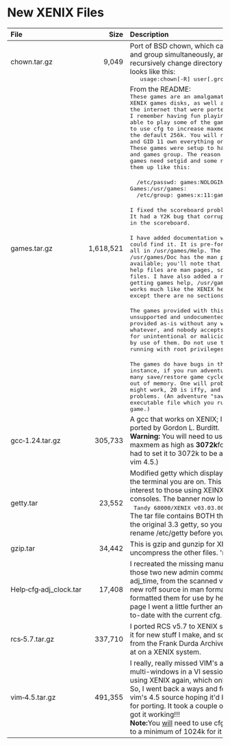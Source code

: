 # New XENIX Files
| File            |        Size | Description        |
|:----------------|------------:|:-------------------|
| chown.tar.gz | 9,049 | Port of BSD chown, which can change owner and group simultaneously, and can recursively change directory trees.  Its usage looks like this:<br/><tt><nobr>&nbsp;&nbsp;&nbsp;usage:chown[-R] user[.group] file ...</nobr></tt> |
| games.tar.gz | 1,618,521 | From the README:<br/><tt>These games are an amalgamation of various XENIX games disks, as well as some items off the internet that were ported by me because I remember having fun playing them.  To be able to play some of the games, you may need to use cfg to increase maxmem larger than the default 256k. You will note that UID 11 and GID 11 own everything on this archive. These games were setup to have a games owner and games group.  The reason is some of the games need setgid and some need setuid. Set them up like this:</tt><br/><br/><tt>&nbsp;&nbsp;/etc/passwd:&nbsp;games:NOLOGIN:11:11:Owner of Games:/usr/games:</tt><br/><nobr><tt>&nbsp;&nbsp;/etc/group:&nbsp;games:<nobr>x:11:games</nobr></nobr></tt><br/><br/><tt>I fixed the scoreboard problem with nethack!  It had a Y2K bug that corrupted the entries in the scoreboard.</tt><br/><br/><tt>I have added documentation where I had it or could find it.  It is pre-formatted and is all in /usr/games/Help.  The directory /usr/games/Doc has the man page source when available; you'll note that not all games' help files are man pages, some are just text files.  I have also added a new command for getting games help, /usr/games/ghelp.  It works much like the XENIX help command does, except there are no sections.</tt><br/><br/><tt>The games provided with this file are unsupported and undocumented.  They are provided as-is without any warranty whatever, and nobody accepts any liability for unintentional or malicious damage caused by use of them.  Do not use the games while running with root privileges.</tt><br/><br/><tt>The games do have bugs in them. For instance, if you run adventure through too many save/restore game cycles, you will run out of memory.  One will probably work, 10 might work, 20 is iffy, and 1,000 will cause problems. (An adventure "saved game" is an executable file which you run to restart the game.)</tt> |
| gcc&#8209;1.24.tar.gz | 305,733 | A gcc that works on XENIX; I believe this was ported by Gordon L. Burditt.<br/><b>Warning:&nbsp;</b>You will need to use cfg and set maxmem as high as <b>3072k</b>for it to work. (I had to set it to 3072k to be able to compile vim 4.5.) |
| getty.tar | 23,552 | Modified getty which displays the name of the terminal you are on.  This is mainly of interest to those using XEINX 3.3's virtual consoles. The banner now looks like this:<br/><nobr>&nbsp;&nbsp;<tt>Tandy 68000/XENIX v03.03.00 (fuzzy) [ttyc1]</tt></nobr><br/>The tar file contains BOTH the new getty and the original 3.3 getty, so you don't have to rename /etc/getty before you extract this. |
| gzip.tar | 34,442 | This is gzip and gunzip for XENIX.  Lets you uncompress the other files.  'nuff said. |
| Help&#8209;cfg&#8209;adj_clock.tar | 17,408 | I recreated the missing manual pages for those two new admin commands, cfg and adj_time, from the scanned versions (I wrote new roff source in man format and then formatted them for use by help).  On cfg's page I went a little further and brought it up-to-date with the current cfg. |
| rcs&#8209;5.7.tar.gz | 337,710 | I ported RCS v5.7 to XENIX so that I can use it for new stuff I make, and so all the stuff from the Frank Durda Archives can be looked at on a XENIX system. |
| vim&#8209;4.5.tar.gz | 491,355 | I really, really missed VIM's ability to have multi-windows in a VI session when I started using XENIX again, which only had vanilla vi. So, I went back a ways and found a copy of vim's 4.5 source hoping it'd be close enough for porting.  It took a couple of weeks, but I got it working!!!<br/><b>Note:</b>You <u>will</u> need to use cfg to set maxmem to a minimum of 1024k for it to work. |
